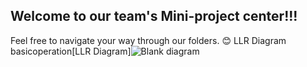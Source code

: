 ## Welcome to our team's Mini-project center!!!
Feel free to navigate your way through our folders. :blush:
LLR Diagram basicoperation[LLR Diagram]![Blank diagram](https://user-images.githubusercontent.com/78848803/107908212-7d5f7300-6f7b-11eb-8b71-46908475335f.png)


